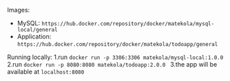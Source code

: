 Images: 
 - MySQL: `https://hub.docker.com/repository/docker/matekola/mysql-local/general`
 - Application: `https://hub.docker.com/repository/docker/matekola/todoapp/general`

Running locally:
  1.run `docker run -p 3306:3306 matekola/mysql-local:1.0.0`
  2.run `docker run -p 8080:8080 matekola/todoapp:2.0.0 `
  3.the app will be available at `localhost:8080`